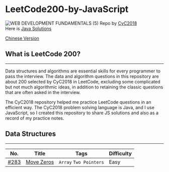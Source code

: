 # LeetCode200-by-JavaScript

<image>![WEB DEVELOPMENT FUNDAMENTALS (5)](https://user-images.githubusercontent.com/91335480/163355520-ccb97a79-19fa-4255-ac9e-594294a9742e.png)
</image>
Repo by <a href="https://github.com/CyC2018">CyC2018</a><br>
Here is <a href="https://github.com/CyC2018/CS-Notes/blob/master/notes/Leetcode%20%E9%A2%98%E8%A7%A3%20-%20%E7%9B%AE%E5%BD%95.md">Java Solutions</a>

<a href="https://github.com/bibityping/LeetCode200-by-JavaScript/blob/main/README.md">Chinese Version</a>

## What is LeetCode 200?

---

Data structures and algorithms are essential skills for every programmer to pass the interview. The data and algorithm questions in this repository are about 200 selected by CyC2018 in LeetCode, excluding some complicated but not much algorithmic ideas, in addition to retaining the classic questions that are often asked in the interview.

The CyC2018 repository helped me practice LeetCode questions in an efficient way. The CyC2018 problem solving language is Java, and I use JavaScript, so I created this repository to share JS solutions and also as a record of my practice notes.

## Data Structures

---

| No.                                                | Title                                                                                                       | Tags                   | Difficulty |
| -------------------------------------------------- | ----------------------------------------------------------------------------------------------------------- | ---------------------- | ---------- |
| [#283](https://leetcode.com/problems/move-zeroes/) | [Move Zeros](https://github.com/bibityping/LeetCode200-by-JavaScript/blob/main/Data%20Structures/Arrays.md) | `Array` `Two Pointers` | Easy       |
